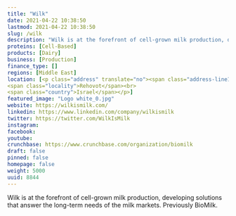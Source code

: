 ```yaml
---
title: "Wilk"
date: 2021-04-22 10:38:50
lastmod: 2021-04-22 10:38:50
slug: /wilk
description: "Wilk is at the forefront of cell-grown milk production, developing solutions that answer the long-term needs of the milk markets. Previously BioMilk."
proteins: [Cell-Based]
products: [Dairy]
business: [Production]
finance_type: []
regions: [Middle East]
location: [<p class="address" translate="no"><span class="address-line1">Bnei Moshe Street</span><br>
<span class="locality">Rehovot</span><br>
<span class="country">Israel</span></p>]
featured_image: "Logo white_0.jpg"
website: https://wilkismilk.com/
linkedin: https://www.linkedin.com/company/wilkismilk
twitter: https://twitter.com/WilkIsMilk
instagram: 
facebook: 
youtube: 
crunchbase: https://www.crunchbase.com/organization/biomilk
draft: false
pinned: false
homepage: false
weight: 5000
uuid: 8844
---
```

Wilk is at the forefront of cell-grown milk production, developing solutions that answer the long-term needs of the milk markets. Previously BioMilk.
